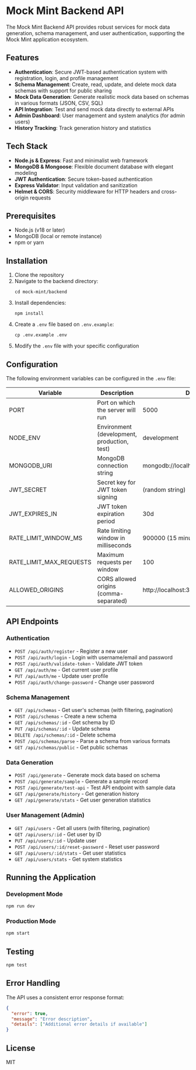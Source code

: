# Mock Mint Backend API

The Mock Mint Backend API provides robust services for mock data generation, schema management, and user authentication, supporting the Mock Mint application ecosystem.

## Features

- **Authentication**: Secure JWT-based authentication system with registration, login, and profile management
- **Schema Management**: Create, read, update, and delete mock data schemas with support for public sharing
- **Mock Data Generation**: Generate realistic mock data based on schemas in various formats (JSON, CSV, SQL)
- **API Integration**: Test and send mock data directly to external APIs
- **Admin Dashboard**: User management and system analytics (for admin users)
- **History Tracking**: Track generation history and statistics

## Tech Stack

- **Node.js & Express**: Fast and minimalist web framework
- **MongoDB & Mongoose**: Flexible document database with elegant modeling
- **JWT Authentication**: Secure token-based authentication
- **Express Validator**: Input validation and sanitization
- **Helmet & CORS**: Security middleware for HTTP headers and cross-origin requests

## Prerequisites

- Node.js (v18 or later)
- MongoDB (local or remote instance)
- npm or yarn

## Installation

1. Clone the repository
2. Navigate to the backend directory:
   ```
   cd mock-mint/backend
   ```
3. Install dependencies:
   ```
   npm install
   ```
4. Create a `.env` file based on `.env.example`:
   ```
   cp .env.example .env
   ```
5. Modify the `.env` file with your specific configuration

## Configuration

The following environment variables can be configured in the `.env` file:

| Variable               | Description                                  | Default                         |
|------------------------|----------------------------------------------|--------------------------------|
| PORT                   | Port on which the server will run            | 5000                            |
| NODE_ENV               | Environment (development, production, test)  | development                     |
| MONGODB_URI            | MongoDB connection string                    | mongodb://localhost:27017/mockmint |
| JWT_SECRET             | Secret key for JWT token signing             | (random string)                 |
| JWT_EXPIRES_IN         | JWT token expiration period                  | 30d                             |
| RATE_LIMIT_WINDOW_MS   | Rate limiting window in milliseconds         | 900000 (15 minutes)            |
| RATE_LIMIT_MAX_REQUESTS| Maximum requests per window                  | 100                             |
| ALLOWED_ORIGINS        | CORS allowed origins (comma-separated)       | http://localhost:3000           |

## API Endpoints

### Authentication

- `POST /api/auth/register` - Register a new user
- `POST /api/auth/login` - Login with username/email and password
- `POST /api/auth/validate-token` - Validate JWT token
- `GET /api/auth/me` - Get current user profile
- `PUT /api/auth/me` - Update user profile
- `POST /api/auth/change-password` - Change user password

### Schema Management

- `GET /api/schemas` - Get user's schemas (with filtering, pagination)
- `POST /api/schemas` - Create a new schema
- `GET /api/schemas/:id` - Get schema by ID
- `PUT /api/schemas/:id` - Update schema
- `DELETE /api/schemas/:id` - Delete schema
- `POST /api/schemas/parse` - Parse a schema from various formats
- `GET /api/schemas/public` - Get public schemas

### Data Generation

- `POST /api/generate` - Generate mock data based on schema
- `POST /api/generate/sample` - Generate a sample record
- `POST /api/generate/test-api` - Test API endpoint with sample data
- `GET /api/generate/history` - Get generation history
- `GET /api/generate/stats` - Get user generation statistics

### User Management (Admin)

- `GET /api/users` - Get all users (with filtering, pagination)
- `GET /api/users/:id` - Get user by ID
- `PUT /api/users/:id` - Update user
- `POST /api/users/:id/reset-password` - Reset user password
- `GET /api/users/:id/stats` - Get user statistics
- `GET /api/users/stats` - Get system statistics

## Running the Application

### Development Mode

```bash
npm run dev
```

### Production Mode

```bash
npm start
```

## Testing

```bash
npm test
```

## Error Handling

The API uses a consistent error response format:

```json
{
  "error": true,
  "message": "Error description",
  "details": ["Additional error details if available"]
}
```

## License

MIT
